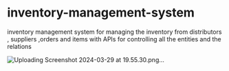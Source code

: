 # inventory-management-system
inventory management system for managing the inventory from distributors , suppliers ,orders and items with APIs for controlling all the entities and the relations

![Uploading Screenshot 2024-03-29 at 19.55.30.png…]()
